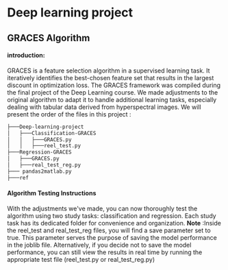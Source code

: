 # Deep learning project
## GRACES Algorithm  
#### introduction:
GRACES is a feature selection algorithm in a supervised learning task. It iteratively identifies the best-chosen feature set that results in the largest discount in optimization loss.
The GRACES framework was compiled during the final project of the Deep Learning course. We made adjustments to the original algorithm to adapt it to handle additional learning tasks, especially dealing with tabular data derived from hyperspectral images.
We will present the order of the files in this project : 
```bash
├───Deep-learning-project 
│   ├───Classification-GRACES
│   │   ├───GRACES.py
│   │   ├───reel_test.py
├───Regression-GRACES
│   ├───GRACES.py
│   ├───real_test_reg.py
├─── pandas2matlab.py
├───ref
```
#### Algorithm Testing Instructions
With the adjustments we've made, you can now thoroughly test the algorithm using two study tasks: classification and regression. Each study task has its dedicated folder for convenience and organization.
**Note** :Inside the reel_test and real_test_reg files, you will find a save parameter set to true. This parameter serves the purpose of saving the model performance in the joblib file. Alternatively, if you decide not to save the model performance, you can still view the results in real time by running the appropriate test file (reel_test.py or real_test_reg.py)
